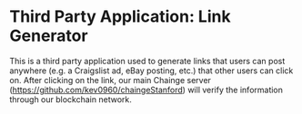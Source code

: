 # Third Party Application: Link Generator

This is a third party application used to generate links that users can post anywhere (e.g. a Craigslist ad, eBay posting, etc.) that other users can click on. After clicking on the link, our main Chainge server (https://github.com/kev0960/chaingeStanford) will verify the information through our blockchain network.
